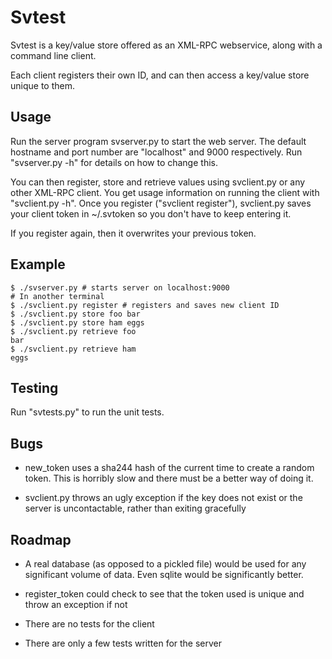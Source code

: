 Svtest
======

Svtest is a key/value store offered as an XML-RPC webservice, along
with a command line client.

Each client registers their own ID, and can then access a key/value store unique to them.

Usage
-----

Run the server program svserver.py to start the web server.  The
default hostname and port number are "localhost" and 9000
respectively.  Run "svserver.py -h" for details on how to change this.

You can then register, store and retrieve values using svclient.py or
any other XML-RPC client.  You get usage information on running the
client with "svclient.py -h".  Once you register ("svclient
register"), svclient.py saves your client token in ~/.svtoken so you
don't have to keep entering it.

If you register again, then it overwrites your previous token.

Example
-------

```shell
$ ./svserver.py # starts server on localhost:9000
# In another terminal
$ ./svclient.py register # registers and saves new client ID
$ ./svclient.py store foo bar
$ ./svclient.py store ham eggs
$ ./svclient.py retrieve foo
bar
$ ./svclient.py retrieve ham
eggs
```

Testing
-------

Run "svtests.py" to run the unit tests.

Bugs
----

- new_token uses a sha244 hash of the current time to create a random
  token.  This is horribly slow and there must be a better way of
  doing it.

- svclient.py throws an ugly exception if the key does not exist or
  the server is uncontactable, rather than exiting gracefully

Roadmap
-------

- A real database (as opposed to a pickled file) would be used for any
  significant volume of data.  Even sqlite would be significantly
  better.

- register_token could check to see that the token used is unique and
  throw an exception if not

- There are no tests for the client

- There are only a few tests written for the server
